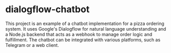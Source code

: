 # dialogflow-chatbot
This project is an example of a chatbot implementation for a pizza ordering system. It uses Google's Dialogflow for natural language understanding and a Node.js backend that acts as a webhook to manage order logic and fulfillment. The chatbot can be integrated with various platforms, such as Telegram or a web client.
